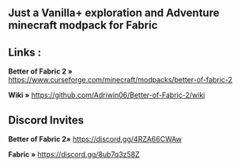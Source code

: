 ## Just a Vanilla+ exploration and Adventure minecraft modpack for Fabric

## Links :

**Better of Fabric 2 »** https://www.curseforge.com/minecraft/modpacks/better-of-fabric-2

**Wiki »** https://github.com/Adriwin06/Better-of-Fabric-2/wiki

## Discord Invites

**Better of Fabric 2»** https://discord.gg/4RZA66CWAw

**Fabric »** https://discord.gg/8ub7q3z58Z
